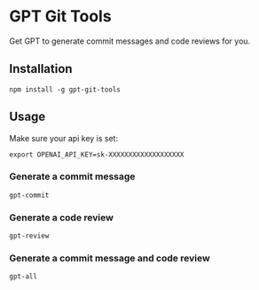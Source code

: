 # GPT Git Tools
Get GPT to generate commit messages and code reviews for you.

## Installation

```
npm install -g gpt-git-tools
```

## Usage

Make sure your api key is set:
```
export OPENAI_API_KEY=sk-XXXXXXXXXXXXXXXXXXX
```

### Generate a commit message
```
gpt-commit
```

### Generate a code review
```
gpt-review
```

### Generate a commit message and code review
```
gpt-all
```
